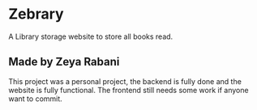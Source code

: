 # Zebrary

A Library storage website to store all books read.

## Made by Zeya Rabani
This project was a personal project, the backend is fully done and the website is fully functional. The frontend still needs some work if anyone want to commit.
